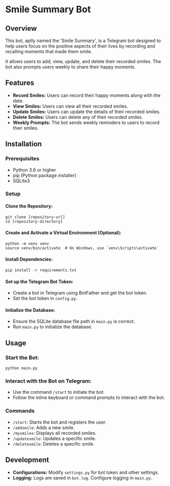 # Smile Summary Bot

## Overview
This bot, aptly named the 'Smile Summary', is a Telegram bot designed to help users focus on the positive aspects of their lives by recording and recalling moments that made them smile.

It allows users to add, view, update, and delete their recorded smiles. The bot also prompts users weekly to share their happy moments.

## Features
- **Record Smiles:** Users can record their happy moments along with the date.
- **View Smiles:** Users can view all their recorded smiles.
- **Update Smiles:** Users can update the details of their recorded smiles.
- **Delete Smiles:** Users can delete any of their recorded smiles.
- **Weekly Prompts:** The bot sends weekly reminders to users to record their smiles.

## Installation

### Prerequisites
- Python 3.6 or higher
- pip (Python package installer)
- SQLite3

### Setup
#### Clone the Repository:
    git clone [repository-url]
    cd [repository-directory]

#### Create and Activate a Virtual Environment (Optional):
    python -m venv venv
    source venv/bin/activate  # On Windows, use `venv\Scripts\activate`

#### Install Dependencies:
    pip install -r requirements.txt

#### Set up the Telegram Bot Token:
- Create a bot in Telegram using BotFather and get the bot token.
- Set the bot token in `config.py`.

#### Initialize the Database:
- Ensure the SQLite database file path in `main.py` is correct.
- Run `main.py` to initialize the database.


## Usage

### Start the Bot:
    python main.py

### Interact with the Bot on Telegram:
- Use the command `/start` to initiate the bot.
- Follow the inline keyboard or command prompts to interact with the bot.

### Commands
- `/start`: Starts the bot and registers the user.
- `/addsmile`: Adds a new smile.
- `/mysmiles`: Displays all recorded smiles.
- `/updatesmile`: Updates a specific smile.
- `/deletesmile`: Deletes a specific smile.

## Development
- **Configurations:** Modify `settings.py` for bot token and other settings.
- **Logging:** Logs are saved in `bot.log`. Configure logging in `main.py`.

